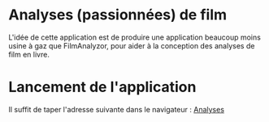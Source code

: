 # Analyses (passionnées) de film

L'idée de cette application est de produire une application beaucoup moins usine à gaz que FilmAnalyzor, pour aider à la conception des analyses de film en livre.

# Lancement de l'application

Il suffit de taper l'adresse suivante dans le navigateur : [Analyses](http://localhost/Analyses_Films_WAS)
